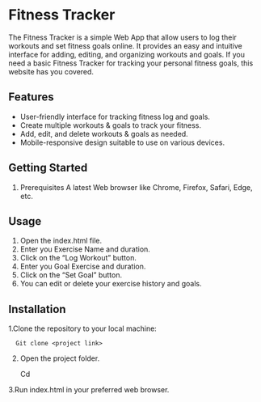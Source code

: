 # Fitness Tracker

The Fitness Tracker is a simple Web App that allow users to log their workouts and set fitness goals online. It provides an easy and intuitive interface for adding, editing, and organizing workouts and goals. If you need a basic Fitness Tracker for tracking your personal fitness goals, this website has you covered.

## Features

- User-friendly interface for tracking fitness log and goals.
- Create multiple workouts & goals to track your fitness.
- Add, edit, and delete workouts & goals as needed.
- Mobile-responsive design suitable to use on various devices.


## Getting Started

1. Prerequisites
   A latest Web browser like Chrome, Firefox, Safari, Edge, etc.

## Usage

1. Open the index.html file.
2. Enter you Exercise Name and duration.
3. Click on the “Log Workout” button.
4. Enter you Goal Exercise and duration.
5. Click on the “Set Goal” button.
6. You can edit or delete your exercise history and goals.

## Installation
 1.Clone the repository to your local machine:
     
      Git clone <project link>
      
 2. Open the project folder.
     
      Cd <project address>

 3.Run index.html in your preferred web browser.
 



